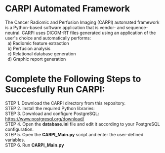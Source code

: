 # CARPI Automated Framework
The Cancer Radiomic and Perfusion Imaging (CARPI) automated framework is a Python-based software application that is vendor- and sequence-neutral. CARPI uses DICOM-RT files generated using an application of the user's choice and automatically performs: <br />
&nbsp; a) Radiomic feature extraction <br />
&nbsp; b) Perfusion analysis <br />
&nbsp; c) Relational database generation <br />
&nbsp; d) Graphic report generation

# Complete the Following Steps to Succesfully Run CARPI:
STEP 1. Download the CARPI directory from this repository. <br />
STEP 2. Install the required Python libraries:  <br />
STEP 3. Download and configure PostgreSQL: https://www.postgresql.org/download/ <br />
STEP 4. Open the **database.ini** file and edit it according to your PostgreSQL configuration. <br />
STEP 5. Open the **CARPI_Main.py** script and enter the user-defined variables. <br />
STEP 6. Run **CARPI_Main.py**
